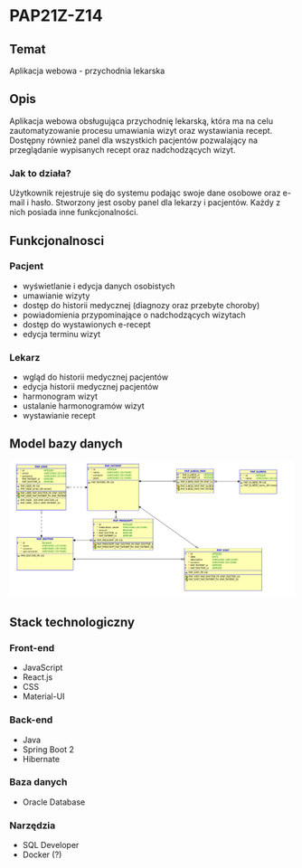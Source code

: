 # PAP21Z-Z14

## Temat

Aplikacja webowa - przychodnia lekarska

## Opis

Aplikacja webowa obsługująca przychodnię lekarską, która ma na celu zautomatyzowanie procesu umawiania wizyt oraz wystawiania recept. Dostępny również panel dla wszystkich pacjentów pozwalający na przeglądanie wypisanych recept oraz nadchodzących wizyt.

### Jak to działa?
Użytkownik rejestruje się do systemu podając swoje dane osobowe oraz e-mail i hasło. Stworzony jest osoby panel dla lekarzy i pacjentów. Każdy z nich posiada inne funkcjonalności.

## Funkcjonalnosci

### Pacjent

-   wyświetlanie i edycja danych osobistych
-   umawianie wizyty
-   dostęp do historii medycznej (diagnozy oraz przebyte choroby)
-   powiadomienia przypominające o nadchodzących wizytach
-   dostęp do wystawionych e-recept
-   edycja terminu wizyt

### Lekarz

-   wgląd do historii medycznej pacjentów
-   edycja historii medycznej pacjentów
-   harmonogram wizyt
-   ustalanie harmonogramów wizyt
-   wystawianie recept

## Model bazy danych

<img src="./SQL_MODEL.png"/>

## Stack technologiczny

### Front-end

-   JavaScript
-   React.js
-   CSS
-   Material-UI

### Back-end

-   Java
-   Spring Boot 2
-   Hibernate

### Baza danych

-   Oracle Database

### Narzędzia

-   SQL Developer
-   Docker (?)
